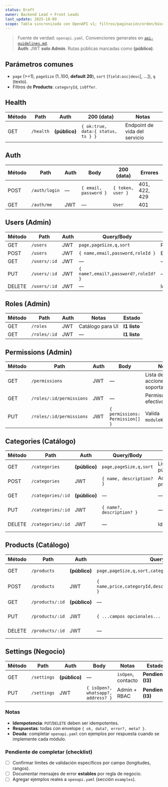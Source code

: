 ```yaml
---
status: Draft
owner: Backend Lead + Front Leads
last_update: 2025-10-09
scope: Tabla sincronizada con OpenAPI v1; filtros/paginación/orden/búsqueda consolidados; “Pendiente” donde falte implementar.
---
```


> Fuente de verdad: `openapi.yaml`. Convenciones generales en [`api-guidelines.md`](./api-guidelines.md).  
> **Auth**: JWT **solo Admin**. Rutas públicas marcadas como **(público)**.

## Parámetros comunes
- `page` (>=1), `pageSize` (1..100, **default 20**), `sort` (`field:asc|desc`[, ...]), `q` (texto).
- Filtros de **Products**: `categoryId`, `isOffer`.


## Health
| Método | Path | Auth | 200 (data) | Notas |
|---|---|---|---|---|
| GET | `/health` | **(público)** | `{ ok:true, data:{ status, ts } }` | Endpoint de vida del servicio |

## Auth
| Método | Path | Auth | Body | 200 (data) | Errores |
|---|---|---|---|---|---|
| POST | `/auth/login` | — | `{ email, password }` | `{ token, user }` | 401, 422, 429 |
| GET | `/auth/me` | JWT | — | `User` | 401 |

## Users (Admin)
| Método | Path | Auth | Query/Body | Notas | Estado |
|---|---|---|---|---|---|
| GET | `/users` | JWT | `page,pageSize,q,sort` | Paginado/orden/búsqueda | **I1 listo** |
| POST | `/users` | JWT | `{ name,email,password,roleId }` | Email único | **I1 listo** |
| GET | `/users/:id` | JWT | — | — | **I1 listo** |
| PUT | `/users/:id` | JWT | `{ name?,email?,password?,roleId? }` | — | **I1 listo** |
| DELETE | `/users/:id` | JWT | — | Idempotente | **I1 listo** |

## Roles (Admin)
| Método | Path | Auth | Notas | Estado |
|---|---|---|---|---|
| GET | `/roles` | JWT | Catálogo para UI | **I1 listo** |
| GET | `/roles/:id` | JWT | — | **I1 listo** |

## Permissions (Admin)
| Método | Path | Auth | Body | Notas | Estado |
|---|---|---|---|---|---|
| GET | `/permissions` | JWT | — | Lista de acciones soportadas | **I1 listo** |
| GET | `/roles/:id/permissions` | JWT | — | Permisos efectivos por rol | **I1 listo** |
| PUT | `/roles/:id/permissions` | JWT | `{ permissions: Permission[] }` | Valida `moduleKey`/`action` | **I1 listo** |

## Categories (Catálogo)
| Método | Path | Auth | Query/Body | Notas | Estado |
|---|---|---|---|---|---|
| GET | `/categories` | **(público)** | `page,pageSize,q,sort` | Listado público | **Pendiente (I2)** |
| POST | `/categories` | JWT | `{ name, description? }` | Admin protegido | **Pendiente (I2)** |
| GET | `/categories/:id` | **(público)** | — | — | **Pendiente (I2)** |
| PUT | `/categories/:id` | JWT | `{ name?, description? }` | — | **Pendiente (I2)** |
| DELETE | `/categories/:id` | JWT | — | Idempotente | **Pendiente (I2)** |

## Products (Catálogo)
| Método | Path | Auth | Query/Body | Notas | Estado |
|---|---|---|---|---|---|
| GET | `/products` | **(público)** | `page,pageSize,q,sort,categoryId,isOffer` | `discount 0–100` | **Pendiente (I2)** |
| POST | `/products` | JWT | `{ name,price,categoryId,description?,isOffer?,discount? }` | — | **Pendiente (I2)** |
| GET | `/products/:id` | **(público)** | — | — | **Pendiente (I2)** |
| PUT | `/products/:id` | JWT | `{ ...campos opcionales... }` | — | **Pendiente (I2)** |
| DELETE | `/products/:id` | JWT | — | Idempotente | **Pendiente (I2)** |

## Settings (Negocio)
| Método | Path | Auth | Body | Notas | Estado |
|---|---|---|---|---|---|
| GET | `/settings` | **(público)** | — | `isOpen`, contacto | **Pendiente (I3)** |
| PUT | `/settings` | JWT | `{ isOpen?, whatsapp?, address? }` | Admin + RBAC | **Pendiente (I3)** |

### Notas
- **Idempotencia**: `PUT`/`DELETE` deben ser idempotentes.  
- **Respuestas**: todas con envelope `{ ok, data?, error?, meta? }`.  
- **Deuda**: completar `openapi.yaml` con ejemplos por respuesta cuando se implemente cada módulo.

### Pendiente de completar (checklist)
- [ ] Confirmar límites de validación específicos por campo (longitudes, rangos).  
- [ ] Documentar mensajes de error **estables** por regla de negocio.  
- [ ] Agregar ejemplos reales a `openapi.yaml` (sección `examples`).  
